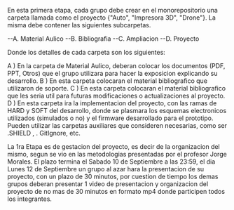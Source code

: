En esta primera etapa, cada grupo debe crear en el monorepositorio una carpeta llamada como el proyecto {"Auto", "Impresora 3D", "Drone"}. La misma debe contener las siguientes subcarpetas. 

--A. Material Aulico
--B. Bibliografia
--C. Ampliacion
--D. Proyecto
 
Donde los detalles de cada carpeta son los siguientes:

A ) En la carpeta de Material Aulico, deberan colocar los documentos (PDF, PPT, Otros) que el grupo utilizara para hacer la exposicion explicando su desarrollo. 
B ) En esta carpeta colocaran el material bibliografico que utilizaron de soporte. 
C ) En esta carpeta colocaran el material bibliografico que les seria util para futuras modificaciones o actualizaciones al proyecto.
D ) En esta carpeta ira la implementacion del proyecto, con las ramas de HARD y SOFT del desarrollo, donde se plasmara los esquemas electronicos utilizados (simulados o no) y el firmware desarrollado para el prototipo. Pueden utilizar las carpetas auxiliares que consideren necesarias, como ser .SHIELD , . GitIgnore, etc. 

La 1ra Etapa es de gestacion del proyecto, es decir de la organizacion del mismo, segun se vio en las metodologias presentadas por el profesor Jorge Morales. El plazo termina el Sabado 10 de Septiembre a las 23:59, el dia Lunes 12 de Septiembre un grupo al azar hara la presentacion de su proyecto, con un plazo de 30 minutos, por cuestion de tiempo los demas grupos deberan presentar 1 video de presentacion y organizacion del proyecto de no mas de 30 minutos en formato mp4 donde participen todos los integrantes. 
